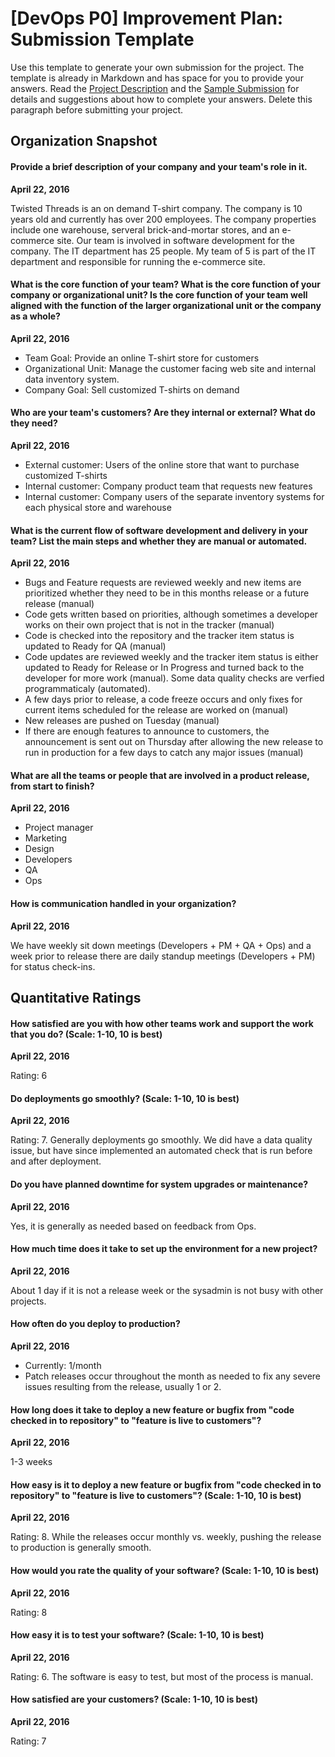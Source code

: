 # [DevOps P0] Improvement Plan: Submission Template

Use this template to generate your own submission for the project. The template is already in Markdown and has space for you to provide your answers. Read the [Project Description](https://github.com/udacity/Project-Descriptions-for-Review/blob/master/DevOps/P0/P0_Fictional_Company.md) and the [Sample Submission](https://github.com/udacity/Project-Descriptions-for-Review/blob/9d7b8dd2c0d6d23fe5ecf768351b68184835a443/DevOps/P0/P0_Sample_Submission.md) for details and suggestions about how to complete your answers. Delete this paragraph before submitting your project. 

## Organization Snapshot

#### Provide a brief description of your company and your team's role in it.

**April 22, 2016** 

Twisted Threads is an on demand T-shirt company. The company is 10 years old and currently has over 200 employees. The company properties include one warehouse, serveral brick-and-mortar stores, and an e-commerce site. Our team is involved in software development for the company. The IT department has 25 people. My team of 5 is part of the IT department and responsible for running the e-commerce site.

#### What is the core function of your team? What is the core function of your company or organizational unit? Is the core function of your team well aligned with the function of the larger organizational unit or the company as a whole?

**April 22, 2016** 

* Team Goal: Provide an online T-shirt store for customers
* Organizational Unit: Manage the customer facing web site and internal data inventory system. 
* Company Goal: Sell customized T-shirts on demand


#### Who are your team's customers? Are they internal or external? What do they need?

**April 22, 2016** 

* External customer: Users of the online store that want to purchase customized T-shirts
* Internal customer: Company product team that requests new features
* Internal customer: Company users of the separate inventory systems for each physical store and warehouse

#### What is the current flow of software development and delivery in your team? List the main steps and whether they are manual or automated. 

**April 22, 2016** 

* Bugs and Feature requests are reviewed weekly and new items are prioritized whether they need to be in this months release or a future release (manual)
* Code gets written based on priorities, although sometimes a developer works on their own project that is not in the tracker (manual)
* Code is checked into the repository and the tracker item status is updated to Ready for QA (manual)
* Code updates are reviewed weekly and the tracker item status is either updated to Ready for Release or In Progress and turned back to the developer for more work (manual). Some data quality checks are verfied programmaticaly (automated).
* A few days prior to release, a code freeze occurs and only fixes for current items scheduled for the release are worked on (manual)
* New releases are pushed on Tuesday (manual)
* If there are enough features to announce to customers, the announcement is sent out on Thursday after allowing the new release to run in production for a few days to catch any major issues (manual)

#### What are all the teams or people that are involved in a product release, from start to finish? 

**April 22, 2016** 

* Project manager
* Marketing
* Design
* Developers 
* QA
* Ops

#### How is communication handled in your organization? 

**April 22, 2016** 

We have weekly sit down meetings (Developers + PM + QA + Ops) and a week prior to release there are daily standup meetings (Developers + PM) for status check-ins. 

## Quantitative Ratings

#### How satisfied are you with how other teams work and support the work that you do? (Scale: 1-10, 10 is best)

**April 22, 2016** 

Rating: 6

#### Do deployments go smoothly? (Scale: 1-10, 10 is best)

**April 22, 2016** 

Rating: 7. Generally deployments go smoothly. We did have a data quality issue, but have since implemented an automated check that is run before and after deployment.

#### Do you have planned downtime for system upgrades or maintenance? 

**April 22, 2016** 

Yes, it is generally as needed based on feedback from Ops.

#### How much time does it take to set up the environment for a new project? 

**April 22, 2016** 

About 1 day if it is not a release week or the sysadmin is not busy with other projects.

#### How often do you deploy to production? 

**April 22, 2016** 

* Currently: 1/month
* Patch releases occur throughout the month as needed to fix any severe issues resulting from the release, usually 1 or 2. 

#### How long does it take to deploy a new feature or bugfix from "code checked in to repository" to "feature is live to customers"? 

**April 22, 2016** 

1-3 weeks

#### How easy is it to deploy a new feature or bugfix from "code checked in to repository" to "feature is live to customers"? (Scale: 1-10, 10 is best)

**April 22, 2016** 

Rating: 8. While the releases occur monthly vs. weekly, pushing the release to production is generally smooth. 

#### How would you rate the quality of your software? (Scale: 1-10, 10 is best)

**April 22, 2016** 

Rating: 8

#### How easy it is to test your software? (Scale: 1-10, 10 is best)

**April 22, 2016** 

Rating: 6. The software is easy to test, but most of the process is manual.

#### How satisfied are your customers? (Scale: 1-10, 10 is best) 

**April 22, 2016** 

Rating: 7 
